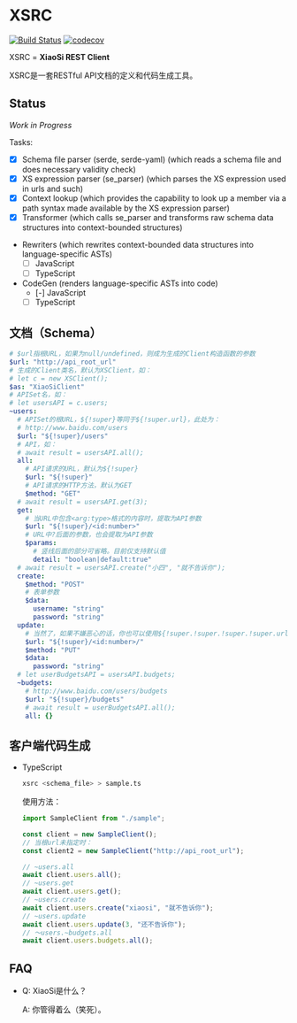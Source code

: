 # XSRC

[![Build Status](https://travis-ci.org/y-usuzumi/xsrc-rs.svg?branch=master)](https://travis-ci.org/y-usuzumi/xsrc-rs)
[![codecov](https://codecov.io/gh/y-usuzumi/xsrc-rs/branch/master/graph/badge.svg)](https://codecov.io/gh/y-usuzumi/xsrc-rs)

XSRC = **XiaoSi REST Client**

XSRC是一套RESTful API文档的定义和代码生成工具。

## Status

_Work in Progress_

Tasks:

- [x] Schema file parser (serde, serde-yaml) (which reads a schema file and does necessary validity check)
- [x] XS expression parser (se_parser) (which parses the XS expression used in urls and such)
- [x] Context lookup (which provides the capability to look up a member via a path syntax made available by the XS expression parser)
- [x] Transformer (which calls se_parser and transforms raw schema data structures into context-bounded structures)
- Rewriters (which rewrites context-bounded data structures into language-specific ASTs)
  - [ ] JavaScript
  - [ ] TypeScript
- CodeGen (renders language-specific ASTs into code)
  - [-] JavaScript
  - [ ] TypeScript

## 文档（Schema）

```yaml
# $url指根URL，如果为null/undefined，则成为生成的Client构造函数的参数
$url: "http://api_root_url"
# 生成的Client类名，默认为XSClient，如：
# let c = new XSClient();
$as: "XiaoSiClient"
# APISet名，如：
# let usersAPI = c.users;
~users:
  # APISet的根URL，${!super}等同于${!super.url}，此处为：
  # http://www.baidu.com/users
  $url: "${!super}/users"
  # API，如：
  # await result = usersAPI.all();
  all:
    # API请求的URL，默认为${!super}
    $url: "${!super}"
    # API请求的HTTP方法，默认为GET
    $method: "GET"
  # await result = usersAPI.get(3);
  get:
    # 当URL中包含<arg:type>格式的内容时，提取为API参数
    $url: "${!super}/<id:number>"
    # URL中?后面的参数，也会提取为API参数
    $params:
      # 竖线后面的部分可省略。目前仅支持默认值
      detail: "boolean|default:true"
  # await result = usersAPI.create("小四", "就不告诉你");
  create:
    $method: "POST"
    # 表单参数
    $data:
      username: "string"
      password: "string"
  update:
    # 当然了，如果不嫌恶心的话，你也可以使用${!super.!super.!super.!super.url}引用更上层的变量
    $url: "${!super}/<id:number>/"
    $method: "PUT"
    $data:
      password: "string"
  # let userBudgetsAPI = usersAPI.budgets;
  ~budgets:
    # http://www.baidu.com/users/budgets
    $url: "${!super}/budgets"
    # await result = userBudgetsAPI.all();
    all: {}
```

## 客户端代码生成

* TypeScript

   ```sh
   xsrc <schema_file> > sample.ts
   ```

  使用方法：

  ```typescript
  import SampleClient from "./sample";

  const client = new SampleClient();
  // 当根url未指定时：
  const client2 = new SampleClient("http://api_root_url");

  // ~users.all
  await client.users.all();
  // ~users.get
  await client.users.get();
  // ~users.create
  await client.users.create("xiaosi", "就不告诉你");
  // ~users.update
  await client.users.update(3, "还不告诉你");
  // ～users.~budgets.all
  await client.users.budgets.all();
  ```

## FAQ

* Q: XiaoSi是什么？

  A: 你管得着么（笑死）。
